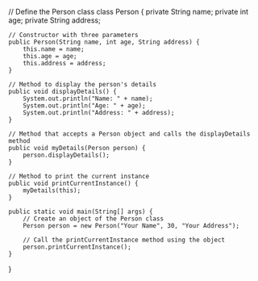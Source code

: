 // Define the Person class
class Person {
    private String name;
    private int age;
    private String address;

    // Constructor with three parameters
    public Person(String name, int age, String address) {
        this.name = name;
        this.age = age;
        this.address = address;
    }

    // Method to display the person's details
    public void displayDetails() {
        System.out.println("Name: " + name);
        System.out.println("Age: " + age);
        System.out.println("Address: " + address);
    }

    // Method that accepts a Person object and calls the displayDetails method
    public void myDetails(Person person) {
        person.displayDetails();
    }

    // Method to print the current instance
    public void printCurrentInstance() {
        myDetails(this);
    }

    public static void main(String[] args) {
        // Create an object of the Person class
        Person person = new Person("Your Name", 30, "Your Address");

        // Call the printCurrentInstance method using the object
        person.printCurrentInstance();
    }
}

